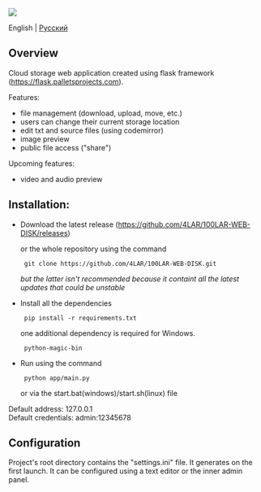 ![](https://user-images.githubusercontent.com/18627440/200840389-7222abf8-25fd-4a15-b4c8-377b226c3054.png)

English | [Русский](https://github.com/4LAR/100LAR-WEB-DISK/blob/v2.x/README-ru_RU.md)

## Overview
Cloud storage web application created using flask framework (https://flask.palletsprojects.com). 
  
  Features:
  - file management (download, upload, move, etc.)
  - users can change their current storage location
  - edit txt and source files (using codemirror)
  - image preview
  - public file access ("share")
  
  Upcoming features:
  - video and audio preview

## Installation:
 - Download the latest release (https://github.com/4LAR/100LAR-WEB-DISK/releases)
 
    or the whole repository using the command
    
        git clone https://github.com/4LAR/100LAR-WEB-DISK.git
    *but the latter isn't recommended because it containt all the latest updates that could be unstable*

 - Install all the dependencies

        pip install -r requirements.txt
    one additional dependency is required for Windows.
    
        python-magic-bin

 - Run using the command

        python app/main.py
    or via the start.bat(windows)/start.sh(linux) file
 
Default address: 127.0.0.1<br>
Default credentials: admin:12345678

## Configuration
Project's root directory contains the "settings.ini" file. It generates on the first launch.
It can be configured using a text editor or the inner admin panel.
